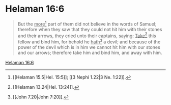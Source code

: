 # Helaman 16:6

> But the <u>more</u>[^a] part of them did not believe in the words of Samuel; therefore when they saw that they could not hit him with their stones and their arrows, they cried unto their captains, saying: <u>Take</u>[^b] this fellow and bind him, for behold he <u>hath</u>[^c] a devil; and because of the power of the devil which is in him we cannot hit him with our stones and our arrows; therefore take him and bind him, and away with him.

[Helaman 16:6](https://www.churchofjesuschrist.org/study/scriptures/bofm/hel/16?lang=eng&id=p6#p6)


[^a]: [[Helaman 15.5|Hel. 15:5]]; [[3 Nephi 1.22|3 Ne. 1:22]].  
[^b]: [[Helaman 13.24|Hel. 13:24]].  
[^c]: [[John 7.20|John 7:20]].  

